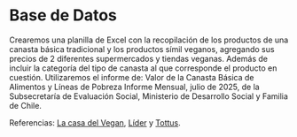 # Base de Datos
Crearemos una planilla de Excel con la recopilación de los productos de una canasta básica tradicional y los productos símil veganos, agregando sus precios de 2 diferentes supermercados y tiendas veganas. Además de incluir la categoría del tipo de canasta al que corresponde el producto en cuestión. Utilizaremos el informe de: Valor de la Canasta Básica de Alimentos y Líneas de Pobreza Informe Mensual, julio de 2025, de la Subsecretaría de Evaluación Social, Ministerio de Desarrollo Social y Familia de Chile.

Referencias: [La casa del Vegan](https://www.lacasadelvegan.cl/), [Líder](https://www.lider.cl/inicio) y [Tottus](https://www.tottus.cl/tottus-cl?srsltid=AfmBOoqFAzRfkP6UqOCHJ34k6PHIjSK1RQ9OekdIyPmPpUJ70pCK362i).
